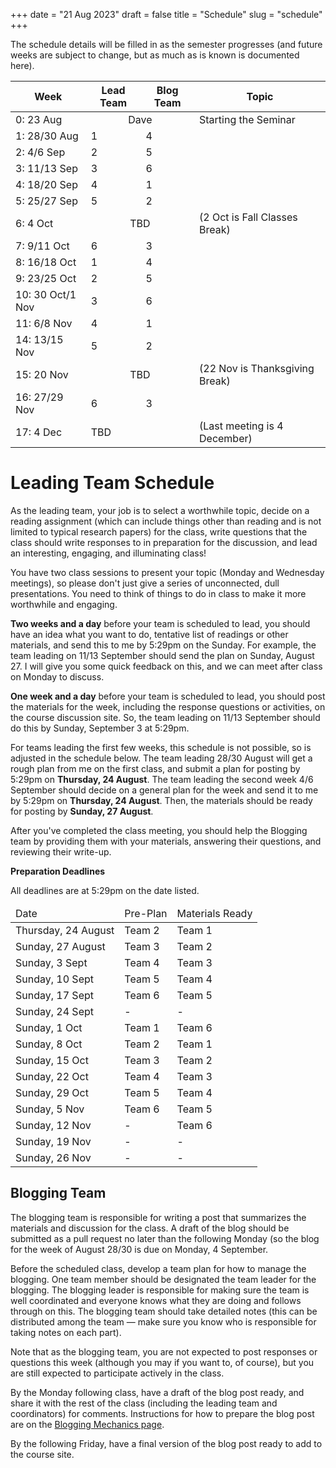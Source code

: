 +++
date = "21 Aug 2023"
draft = false
title = "Schedule"
slug = "schedule"
+++

The schedule details will be filled in as the semester progresses (and
future weeks are subject to change, but as much as is known is
documented here).

<table class="schedule">
<thead>
<tr>
<th align="center">Week</th>
<th align="center">Lead Team</th>
<th align="center">Blog Team</th>
<th align="center">Topic</th>
</tr>
</thead>
<tbody>
<tr>
<td>0: 23 Aug</td>
<td colspan=2 align="center">Dave</td>
<td>Starting the Seminar</td>
</tr>
<tr>
<td>1: 28/30 Aug</td>
<td>1</td><td>4</td>
<td>
</td>
</tr>

<tr>
<td>2: 4/6 Sep</td>
<td>2</td><td>5</td>
<td>
</td>
</tr>

<tr>
<td>3: 11/13 Sep</td>
<td>3</td><td>6</td>
<td>
</td>
</tr>

<tr>
<td>4: 18/20 Sep</td>
<td>4</td><td>1</td>
<td>
</td>
</tr>

<tr>
<td>5: 25/27 Sep</td>
<td>5</td><td>2</td>
<td>
</td>
</tr>

<tr>
<td>6: 4 Oct</td>
<td colspan="2" align="center">TBD</a>
<td>(2 Oct is Fall Classes Break)
</td>
</tr>

<tr>
<td>7: 9/11 Oct</td>
<td>6</td><td>3</td>
<td>
</td>
</tr>

<tr>
<td>8: 16/18 Oct</td>
<td>1</td><td>4</td>
<td>
</td>
</tr>

<tr>
<td>9: 23/25 Oct</td>
<td>2</td><td>5</td>
<td>
</td>
</tr>

<tr>
<td>10: 30 Oct/1 Nov</td>
<td>3</td><td>6</td>
<td>
</td>
</tr>

<tr>
<td>11: 6/8 Nov</td>
<td>4</td><td>1</td>
<td>
</td>
</tr>

<tr>
<td>14: 13/15 Nov</td>
<td>5</td> <td>2</td>
<td>
</td>
</tr>


<tr>
<td>15: 20 Nov</td>
<td colspan="2" align="center">TBD</td>
<td>(22 Nov is Thanksgiving Break)</td>
</tr>

<tr>
<td>16: 27/29 Nov</td>
<td>6</td> <td>3</td>
<td>
</td>
</tr>

<tr>
<td>17: 4 Dec</td>
<td colspan="2">TBD</td> <td>(Last meeting is 4 December)</td>
</tr>

</tbody>
</table>

# Leading Team Schedule

As the leading team, your job is to select a worthwhile topic, decide
on a reading assignment (which can include things other than reading
and is not limited to typical research papers) for the class, write
questions that the class should write responses to in preparation for
the discussion, and lead an interesting, engaging, and illuminating
class!

You have two class sessions to present your topic (Monday and
Wednesday meetings), so please don't just give a series of
unconnected, dull presentations. You need to think of things to do in
class to make it more worthwhile and engaging.

**Two weeks and a day** before your team is scheduled to lead, you
  should have an idea what you want to do, tentative list of readings
  or other materials, and send this to me by 5:29pm on the Sunday. For
  example, the team leading on 11/13 September should send the plan on
  Sunday, August 27. I will give you some quick feedback on this, and
  we can meet after class on Monday to discuss.

**One week and a day** before your team is scheduled to lead, you
  should post the materials for the week, including the response
  questions or activities, on the course discussion site. So, the team
  leading on 11/13 September should do this by Sunday, September 3 at
  5:29pm. 

For teams leading the first few weeks, this schedule is not possible,
so is adjusted in the schedule below. The team leading 28/30 August
will get a rough plan from me on the first class, and submit a plan
for posting by 5:29pm on **Thursday, 24 August**. The team leading the
second week 4/6 September should decide on a general plan for the week
and send it to me by 5:29pm on **Thursday, 24 August**. Then, the
materials should be ready for posting by **Sunday, 27 August**.

After you've completed the class meeting, you should help the Blogging
team by providing them with your materials, answering their questions,
and reviewing their write-up.

**Preparation Deadlines**

All deadlines are at 5:29pm on the date listed.

<table class="schedule">
<thead>
<tr>
<td>Date</td><td>Pre-Plan</td><td>Materials Ready</td></tr>
</thead>
<tr><td>Thursday, 24 August</td><td>Team 2</td><td>Team 1</td></tr>
<tr><td>Sunday, 27 August</td><td>Team 3</td><td>Team 2</td></tr>
<tr><td>Sunday, 3 Sept</td><td>Team 4</td><td>Team 3</td></tr>
<tr><td>Sunday, 10 Sept</td><td>Team 5</td><td>Team 4</td></tr>
<tr><td>Sunday, 17 Sept</td><td>Team 6</td><td>Team 5</td></tr>
<tr><td>Sunday, 24 Sept</td><td>-</td><td>-</td></tr>
<tr><td>Sunday, 1 Oct</td><td>Team 1</td><td>Team 6</td></tr>
<tr><td>Sunday, 8 Oct</td><td>Team 2</td><td>Team 1</td></tr>
<tr><td>Sunday, 15 Oct</td><td>Team 3</td><td>Team 2</td></tr>
<tr><td>Sunday, 22 Oct</td><td>Team 4</td><td>Team 3</td></tr>
<tr><td>Sunday, 29 Oct</td><td>Team 5</td><td>Team 4</td></tr>
<tr><td>Sunday, 5 Nov</td><td>Team 6</td><td>Team 5</td></tr>
<tr><td>Sunday, 12 Nov</td><td>-</td><td>Team 6</td></tr>
<tr><td>Sunday, 19 Nov</td><td>-</td><td>-</td></tr>
<tr><td>Sunday, 26 Nov</td><td>-</td><td>-</td></tr>
</table>

## Blogging Team

The blogging team is responsible for writing a post that summarizes
the materials and discussion for the class. A draft of the blog should
be submitted as a pull request no later than the following Monday (so
the blog for the week of August 28/30 is due on Monday, 4 September.

Before the scheduled class, develop a team plan for how to manage the
blogging. One team member should be designated the team leader for the
blogging. The blogging leader is responsible for making sure the team
is well coordinated and everyone knows what they are doing and follows
through on this. The blogging team should take detailed notes (this
can be distributed among the team &mdash; make sure you know who is
responsible for taking notes on each part).

Note that as the blogging team, you are not expected to post responses
or questions this week (although you may if you want to, of course),
but you are still expected to participate actively in the class. 

By the Monday following class, have a draft of the blog post ready,
and share it with the rest of the class (including the leading team
and coordinators) for comments. Instructions for how to prepare the
blog post are on the [Blogging Mechanics page](/blogging).

By the following Friday, have a final version of the blog post ready
to add to the course site.

